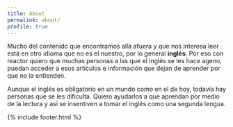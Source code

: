 ```yaml
---
title: About
permalink: about/
profile: true
---
```


Mucho del contenido que encontramos allá afuera y que nos interesa leer está en otro idioma que no es el nuestro, por lo general **inglés**. Por eso con reactor quiero que muchas personas a las que el inglés se les hace ageno, puedan acceder a esos artículos e información que dejan de aprender por que no la entienden. 

Aunque el inglés es obligatorio en un mundo como en el de hoy, todavía hay personas que se les dificulta. Quiero ayudarlos a que aprendan por medio de la lectura y así se insentiven a tomar el inglés como una segunda lengua.

{% include footer.html %}